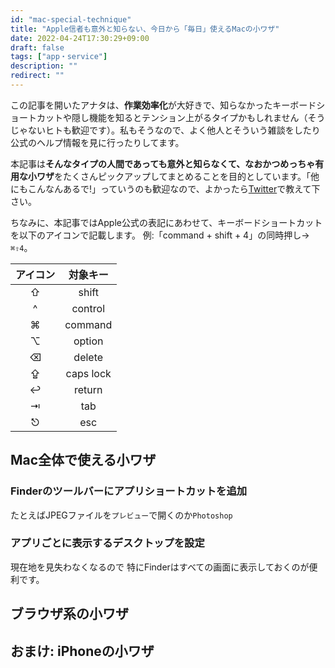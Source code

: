 ```yaml
---
id: "mac-special-technique"
title: "Apple信者も意外と知らない、今日から「毎日」使えるMacの小ワザ"
date: 2022-04-24T17:30:29+09:00
draft: false
tags: ["app・service"]
description: ""
redirect: ""
---
```


この記事を開いたアナタは、**作業効率化**が大好きで、知らなかったキーボードショートカットや隠し機能を知るとテンション上がるタイプかもしれません（そうじゃないヒトも歓迎です）。私もそうなので、よく他人とそういう雑談をしたり公式のヘルプ情報を見に行ったりしてます。

本記事は<b>そんなタイプの人間であっても意外と知らなくて、なおかつめっちゃ有用な小ワザ</b>をたくさんピックアップしてまとめることを目的としています。「他にもこんなんあるで!」っていうのも歓迎なので、よかったら[Twitter](https://twitter.com/psephopaiktes)で教えて下さい。

ちなみに、本記事ではApple公式の表記にあわせて、キーボードショートカットを以下のアイコンで記載します。 例:「command + shift + 4」の同時押し→ `⌘⇧4`。

アイコン | 対象キー
:--:|:--:
⇧ | shift
^ | control
⌘ | command
⌥ | option
⌫ | delete
⇪ | caps lock
↩︎ | return
⇥ | tab
⎋ | esc

## Mac全体で使える小ワザ

### Finderのツールバーにアプリショートカットを追加
たとえばJPEGファイルを`プレビュー`で開くのか`Photoshop`

### アプリごとに表示するデスクトップを設定
現在地を見失わなくなるので
特にFinderはすべての画面に表示しておくのが便利です。

## ブラウザ系の小ワザ

## おまけ: iPhoneの小ワザ
